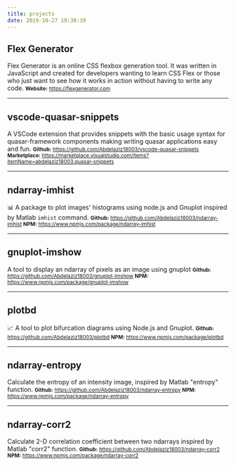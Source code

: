 ```yaml
---
title: projects
date: 2019-10-27 19:38:39
---
```


## Flex Generator

Flex Generator is an online CSS flexbox generation tool. It was written in JavaScript and created for developers wanting to learn CSS Flex or those who just want to see how it works in action without having to write any code.
<small>
**Website:** https://flexgenerator.com
</small>

<hr>

## vscode-quasar-snippets

A VSCode extension that provides snippets with the basic usage syntax for quasar-framework components making writing quasar applications easy and fun.
<small>
**Github:** https://github.com/Abdelaziz18003/vscode-quasar-snippets
**Marketplace:** https://marketplace.visualstudio.com/items?itemName=abdelaziz18003.quasar-snippets
</small>

<hr>

## ndarray-imhist
📊 A package to plot images' histograms using node.js and Gnuplot inspired by Matlab `imhist` command.
<small>
**Github:** https://github.com/Abdelaziz18003/ndarray-imhist
**NPM:** https://www.npmjs.com/package/ndarray-imhist
</small>

<hr>

## gnuplot-imshow
A tool to display an ndarray of pixels as an image using gnuplot 
<small>
**Github:** https://github.com/Abdelaziz18003/gnuplot-imshow
**NPM:** https://www.npmjs.com/package/gnuplot-imshow
</small>

<hr>

## plotbd
📈 A tool to plot bifurcation diagrams using Node.js and Gnuplot.
<small>
**Github:** https://github.com/Abdelaziz18003/plotbd
**NPM:** https://www.npmjs.com/package/plotbd
</small>

<hr>

## ndarray-entropy
Calculate the entropy of an intensity image, inspired by Matlab "entropy" function. 
<small>
**Github:** https://github.com/Abdelaziz18003/ndarray-entropy
**NPM:** https://www.npmjs.com/package/ndarray-entropy
</small>

<hr>

## ndarray-corr2
Calculate 2-D correlation coefficient between two ndarrays inspired by Matlab "corr2" function.
<small>
**Github:** https://github.com/Abdelaziz18003/ndarray-corr2
**NPM:** https://www.npmjs.com/package/ndarray-corr2
</small>
